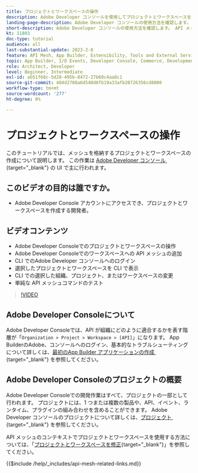 ```yaml
---
title: プロジェクトとワークスペースの操作
description: Adobe Developer コンソールを使用してプロジェクトとワークスペースを操作する方法について説明します。
landing-page-description: Adobe Developer コンソールの使用方法を確認します。 API メッシュで使用するプロジェクトとワークスペースについて説明します。
short-description: Adobe Developer コンソールの使用方法を確認します。 API メッシュで使用するプロジェクトとワークスペースについて説明します。
kt: 11803
doc-type: tutorial
audience: all
last-substantial-update: 2023-2-8
feature: API Mesh, App Builder, Extensibility, Tools and External Services, Backend Development
topic: App Builder, I/O Events, Developer Console, Commerce, Development, Integrations
role: Architect, Developer
level: Beginner, Intermediate
exl-id: ab51f68c-5d28-495b-8472-27b60c4aa8c1
source-git-commit: 404d2708a6d540d6fb19a33afb20726356cd8000
workflow-type: tm+mt
source-wordcount: '277'
ht-degree: 0%

---
```


# プロジェクトとワークスペースの操作

このチュートリアルでは、メッシュを格納するプロジェクトとワークスペースの作成について説明します。 この作業は [Adobe Developer コンソール &#x200B;](https://developer.adobe.com/console){target="_blank"} の UI で主に行われます。

## このビデオの目的は誰ですか。

* Adobe Developer Console アカウントにアクセスでき、プロジェクトとワークスペースを作成する開発者。

## ビデオコンテンツ

* Adobe Developer Consoleでのプロジェクトとワークスペースの操作
* Adobe Developer Consoleでのワークスペースへの API メッシュの追加
* CLI でのAdobe Developer コンソールへのログイン
* 選択したプロジェクトとワークスペースを CLI で表示
* CLI での選択した組織、プロジェクト、またはワークスペースの変更
* 単純な API メッシュコマンドのテスト

>[!VIDEO](https://video.tv.adobe.com/v/3419740?quality=12&learn=on&captions=jpn)

## Adobe Developer Consoleについて

Adobe Developer Consoleでは、API が組織にどのように適合するかを表す階層が「`Organization > Project > Workspace > [API]`」になります。 App BuilderのAdobe、コンソールへのログイン、基本的なトラブルシューティングについて詳しくは、[&#x200B; 最初のApp Builder アプリケーションの作成 &#x200B;](https://developer.adobe.com/app-builder/docs/getting_started/first_app/){target="_blank"} を参照してください。

## Adobe Developer Consoleのプロジェクトの概要

Adobe Developer Consoleでの開発作業はすべて、プロジェクトの一部として行われます。 プロジェクトには、1 つまたは複数の製品や、API、イベント、ランタイム、プラグインの組み合わせを含めることができます。 Adobe Developer コンソールのプロジェクトについて詳しくは、[&#x200B; プロジェクト &#x200B;](https://developer.adobe.com/developer-console/docs/guides/projects/){target="_blank"} を参照してください。

API メッシュのコンテキストでプロジェクトとワークスペースを使用する方法については、「[&#x200B; プロジェクトとワークスペースを修正 &#x200B;](https://developer.adobe.com/graphql-mesh-gateway/gateway/create-mesh/#modify-projects-and-workspaces){target="_blank"}」を参照してください。

{{$include /help/_includes/api-mesh-related-links.md}}
